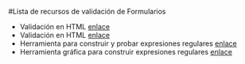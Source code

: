 #Lista de recursos de validación de Formularios

- Validación en HTML [enlace](https://lenguajehtml.com/html/formularios/validaciones-html5/)
- Validación en HTML [enlace](https://oscargascon.es/validacion-de-formularios-con-html5-y-expresiones-regulares-sin-uso-de-js-utilizacion-de-css-y-fontawesome-para-mostrar-campos-validos-en-formularios/)
- Herramienta para construir y probar expresiones regulares [enlace](https://regexr.com/)
- Herramienta gráfica para construir expresiones regulares [enlace](https://www.debuggex.com/)